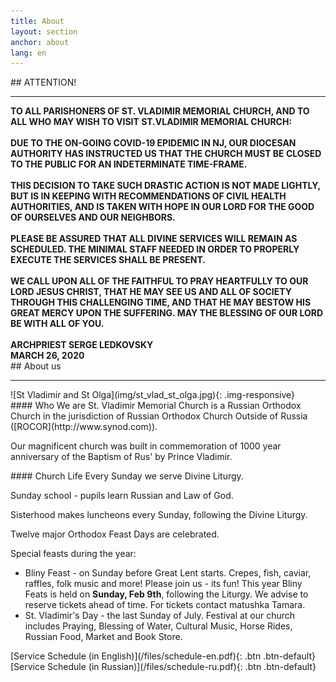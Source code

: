```yaml
---
title: About
layout: section
anchor: about
lang: en
---
```

<div class="section-title center" markdown="1">
## ATTENTION!

-----
</div>

<div class="row">
<div class="col-md-10 offset-md-2 text-left" markdown="1"><b>
TO ALL PARISHONERS OF ST. VLADIMIR MEMORIAL CHURCH, AND TO ALL WHO MAY WISH TO VISIT ST.VLADIMIR MEMORIAL CHURCH:
<br><br>
DUE TO THE ON-GOING COVID-19 EPIDEMIC IN NJ, OUR DIOCESAN AUTHORITY HAS INSTRUCTED US THAT THE CHURCH MUST BE CLOSED TO THE PUBLIC FOR AN INDETERMINATE TIME-FRAME.
<br><br>
THIS DECISION TO TAKE SUCH DRASTIC ACTION IS NOT MADE LIGHTLY, BUT IS IN KEEPING WITH RECOMMENDATIONS OF CIVIL HEALTH AUTHORITIES, AND IS TAKEN WITH HOPE IN OUR LORD FOR THE GOOD OF OURSELVES AND OUR NEIGHBORS.
<br><br>
PLEASE BE ASSURED THAT ALL DIVINE SERVICES WILL REMAIN  AS SCHEDULED. THE MINIMAL STAFF NEEDED IN ORDER TO PROPERLY  EXECUTE THE SERVICES SHALL BE PRESENT.
<br><br>
WE CALL UPON ALL OF THE FAITHFUL TO PRAY HEARTFULLY TO OUR LORD JESUS CHRIST, THAT HE MAY SEE US AND ALL OF SOCIETY THROUGH THIS CHALLENGING TIME, AND THAT HE MAY BESTOW HIS GREAT MERCY UPON THE SUFFERING.
MAY THE BLESSING OF OUR LORD BE WITH ALL OF YOU.
<br><br>
ARCHPRIEST SERGE LEDKOVSKY
<br>
MARCH 26, 2020
</b>
</div>
</div>

<div class="section-title center" markdown="1">
##  About us

-----
</div>

<div class="row">
<div class="col-md-4" markdown="1">
![St Vladimir and St Olga](img/st_vlad_st_olga.jpg){: .img-responsive}
</div>

<div class="col-md-4 text-left" markdown="1">
#### Who We are
St. Vladimir Memorial Church is a Russian Orthodox Church in the jurisdiction of Russian Orthodox Church Outside
of Russia ([ROCOR](http://www.synod.com)).

Our magnificent church was built in commemoration of 1000 year anniversary of the Baptism of Rus' by Prince Vladimir.
</div>

<div class="col-md-4 text-left checklist" markdown="1">
#### Church Life
Every Sunday we serve Divine Liturgy.

Sunday school - pupils learn Russian and Law of God.

Sisterhood makes luncheons every Sunday, following the Divine Liturgy.

Twelve major Orthodox Feast Days are celebrated.

Special feasts during the year:
* Bliny Feast - on Sunday before Great Lent starts.
  Crepes, fish, caviar, raffles, folk music and more!
  Please join us - its fun!
  This year Bliny Feats is held on **Sunday, Feb 9th**, following the Liturgy.
  We advise to reserve tickets ahead of time. For tickets contact matushka Tamara.
* St. Vladimir's Day - the last Sunday of July.
  <!-- Please join us on Sunday, July 28th for our church's feast. -->
  Festival at our church includes Praying,
  Blessing of Water,
  Cultural Music, Horse Rides, Russian Food, Market and Book Store.
  <!-- <b>Last year Cossacks from Philly set up a special "Cossack's Outpost", featuring
  the display of traditional cossack's armory, archery contests, a real warhorse, and more!</b>
  This year we are looking forward for another thrilling Cossack's Outpost! -->
</div>
</div>

<div class="space"></div>
<!-- <div class="section-title center" markdown="1">
##  Service Schedule

-----
</div> -->

<div class="row">
<div class="col-md-4 col-md-offset-2 text-center center" markdown="1">
[Service Schedule (in English)](/files/schedule-en.pdf){: .btn .btn-default}
</div>
<div class="col-md-4 text-center center" markdown="1">
[Service Schedule (in Russian)](/files/schedule-ru.pdf){: .btn .btn-default}
</div>
</div>
